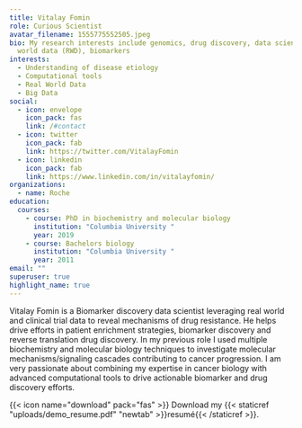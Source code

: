```yaml
---
title: Vitalay Fomin
role: Curious Scientist
avatar_filename: 1555775552505.jpeg
bio: My research interests include genomics, drug discovery, data science, real
  world data (RWD), biomarkers
interests:
  - Understanding of disease etiology
  - Computational tools
  - Real World Data
  - Big Data
social:
  - icon: envelope
    icon_pack: fas
    link: /#contact
  - icon: twitter
    icon_pack: fab
    link: https://twitter.com/VitalayFomin
  - icon: linkedin
    icon_pack: fab
    link: https://www.linkedin.com/in/vitalayfomin/
organizations:
  - name: Roche
education:
  courses:
    - course: PhD in biochemistry and molecular biology
      institution: "Columbia University "
      year: 2019
    - course: Bachelors biology
      institution: "Columbia University "
      year: 2011
email: ""
superuser: true
highlight_name: true
---
```

Vitalay Fomin is a Biomarker discovery data scientist leveraging real world and clinical trial data to reveal mechanisms of drug resistance. He helps drive efforts in patient enrichment strategies, biomarker discovery and reverse translation drug discovery. In my previous role I used multiple biochemistry and molecular biology techniques to investigate molecular mechanisms/signaling cascades contributing to cancer progression. I am very passionate about combining my expertise in cancer biology with advanced computational tools to drive actionable biomarker and drug discovery efforts.

{{< icon name="download" pack="fas" >}} Download my {{< staticref "uploads/demo_resume.pdf" "newtab" >}}resumé{{< /staticref >}}.